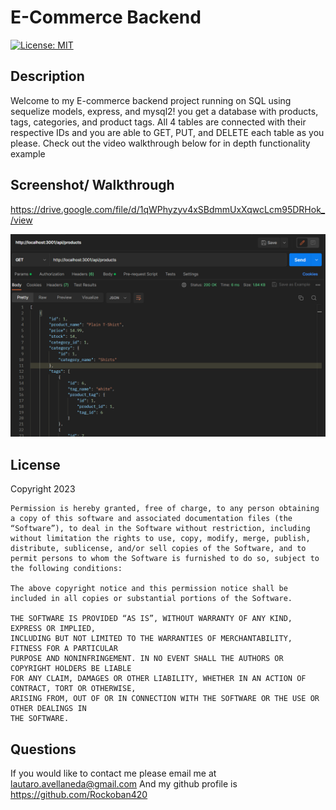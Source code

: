 # E-Commerce Backend       
[![License: MIT](https://img.shields.io/badge/License-MIT-yellow.svg)](https://opensource.org/licenses/MIT)


## Description
Welcome to my E-commerce backend project running on SQL using sequelize models, express, and mysql2! you get a database with products, tags, categories, and product tags. All 4 tables are connected with their respective IDs and you are able to GET, PUT, and DELETE each table as you please. Check out the video walkthrough below for in depth functionality example


## Screenshot/ Walkthrough

https://drive.google.com/file/d/1qWPhyzyv4xSBdmmUxXqwcLcm95DRHok_/view

![image](./images/Screenshot%202023-05-08%20151820.png)


## License
  Copyright 2023 

    Permission is hereby granted, free of charge, to any person obtaining a copy of this software and associated documentation files (the “Software”), to deal in the Software without restriction, including without limitation the rights to use, copy, modify, merge, publish, distribute, sublicense, and/or sell copies of the Software, and to permit persons to whom the Software is furnished to do so, subject to the following conditions:
    
    The above copyright notice and this permission notice shall be included in all copies or substantial portions of the Software.
    
    THE SOFTWARE IS PROVIDED “AS IS”, WITHOUT WARRANTY OF ANY KIND, EXPRESS OR IMPLIED, 
    INCLUDING BUT NOT LIMITED TO THE WARRANTIES OF MERCHANTABILITY, FITNESS FOR A PARTICULAR 
    PURPOSE AND NONINFRINGEMENT. IN NO EVENT SHALL THE AUTHORS OR COPYRIGHT HOLDERS BE LIABLE 
    FOR ANY CLAIM, DAMAGES OR OTHER LIABILITY, WHETHER IN AN ACTION OF CONTRACT, TORT OR OTHERWISE, 
    ARISING FROM, OUT OF OR IN CONNECTION WITH THE SOFTWARE OR THE USE OR OTHER DEALINGS IN 
    THE SOFTWARE.

## Questions
If you would like to contact me please email me at lautaro.avellaneda@gmail.com
And my github profile is https://github.com/Rockoban420